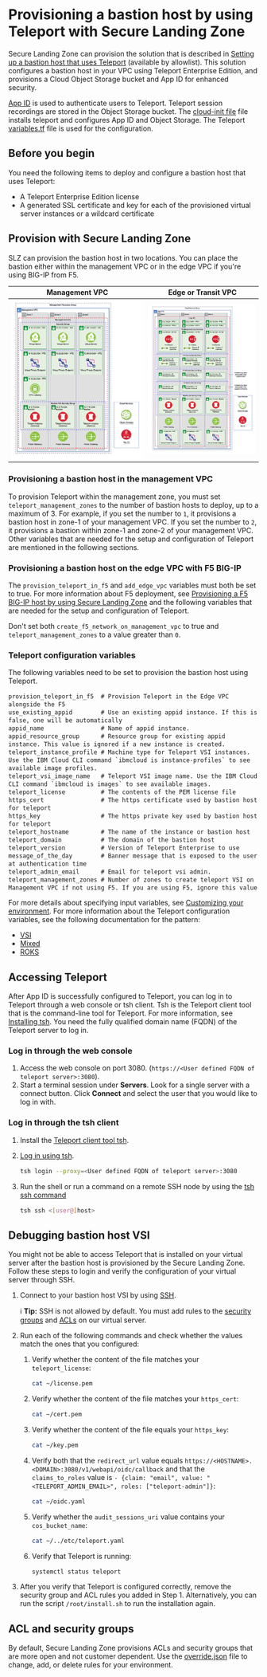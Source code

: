 # Provisioning a bastion host by using Teleport with Secure Landing Zone

Secure Landing Zone can provision the solution that is described in [Setting up a bastion host that uses Teleport](https://cloud.ibm.com/docs/allowlist/framework-financial-services?topic=framework-financial-services-vpc-architecture-connectivity-bastion-tutorial-teleport) (available by allowlist). This solution configures a bastion host in your VPC using Teleport Enterprise Edition, and provisions a Cloud Object Storage bucket and App ID for enhanced security.

[App ID](https://cloud.ibm.com/docs/appid) is used to authenticate users to Teleport. Teleport session recordings are stored in the Object Storage bucket. The [cloud-init file](../../teleport_config/cloud-init.tpl) file installs teleport and configures App ID and Object Storage. The Teleport [variables.tf](../../teleport_config/variables.tf) file is used for the configuration.

## Before you begin

You need the following items to deploy and configure a bastion host that uses Teleport:

- A Teleport Enterprise Edition license
- A generated SSL certificate and key for each of the provisioned virtual server instances or a wildcard certificate

## Provision with Secure Landing Zone

SLZ can provision the bastion host in two locations. You can place the bastion either within the management VPC or in the edge VPC if you're using BIG-IP from F5.

| Management VPC                                     | Edge or Transit VPC           |
| ---------------------------------------------------| ----------------------------- |
| ![Management](../images/management-teleport.png)   | ![Edge](../images/edge-f5.png)|

### Provisioning a bastion host in the management VPC

To provision Teleport within the management zone, you must set `teleport_management_zones` to the number of bastion hosts to deploy, up to a maximum of 3. For example, if you set the number to `1`, it provisions a bastion host in zone-1 of your management VPC. If you set the number to `2`, it provisions a bastion within zone-1 and zone-2 of your management VPC. Other variables that are needed for the setup and configuration of Teleport are mentioned in the following sections.

### Provisioning a bastion host on the edge VPC with F5 BIG-IP

The `provision_teleport_in_f5` and `add_edge_vpc` variables must both be set to true. For more information about F5 deployment, see [Provisioning a F5 BIG-IP host by using Secure Landing Zone](../f5-big-ip/f5-big-ip.md) and the following variables that are needed for the setup and configuration of Teleport.

Don't set both `create_f5_network_on_management_vpc` to true and `teleport_management_zones` to a value greater than `0`.

### Teleport configuration variables

The following variables need to be set to provision the bastion host using Teleport.

```
provision_teleport_in_f5  # Provision Teleport in the Edge VPC alongside the F5
use_existing_appid        # Use an existing appid instance. If this is false, one will be automatically
appid_name                # Name of appid instance.
appid_resource_group      # Resource group for existing appid instance. This value is ignored if a new instance is created.
teleport_instance_profile # Machine type for Teleport VSI instances. Use the IBM Cloud CLI command `ibmcloud is instance-profiles` to see available image profiles.
teleport_vsi_image_name   # Teleport VSI image name. Use the IBM Cloud CLI command `ibmcloud is images` to see available images.
teleport_license          # The contents of the PEM license file
https_cert                # The https certificate used by bastion host for teleport
https_key                 # The https private key used by bastion host for teleport
teleport_hostname         # The name of the instance or bastion host
teleport_domain           # The domain of the bastion host
teleport_version          # Version of Teleport Enterprise to use
message_of_the_day        # Banner message that is exposed to the user at authentication time
teleport_admin_email      # Email for teleport vsi admin.
teleport_management_zones # Number of zones to create teleport VSI on Management VPC if not using F5. If you are using F5, ignore this value
```

For more details about specifying input variables, see [Customizing your environment](../../README.md#customizing-your-environment). For more information about the Teleport configuration variables, see the following documentation for the pattern:

- [VSI](../../patterns/vsi/README.md#module-variables)
- [Mixed](../../patterns/mixed/README.md#module-variables)
- [ROKS](../../patterns/roks/README.md#module-variables)

## Accessing Teleport

After App ID is successfully configured to Teleport, you can log in to Teleport through a web console or tsh client. Tsh is the Teleport client tool that is the command-line tool for Teleport. For more information, see [Installing tsh](https://goteleport.com/docs/server-access/guides/tsh/#installing-tsh). You need the fully qualified domain name (FQDN) of the Teleport server to log in.

### Log in through the web console

1.  Access the web console on port 3080. (`https://<User defined FQDN of teleport server>:3080`).
1.  Start a terminal session under **Servers**. Look for a single server with a connect button. Click **Connect** and select the user that you would like to log in with.

### Log in through the tsh client

1.  Install the [Teleport client tool tsh](https://goteleport.com/docs/server-access/guides/tsh/#installing-tsh).
1.  [Log in using tsh](https://goteleport.com/docs/server-access/guides/tsh/#logging-in).

    ```sh
    tsh login --proxy=<User defined FQDN of teleport server>:3080
    ```

1.  Run the shell or run a command on a remote SSH node by using the [tsh ssh command](https://goteleport.com/docs/setup/reference/cli/#tsh-ssh)

    ```sh
    tsh ssh <[user@]host>
    ```

## Debugging bastion host VSI

You might not be able to access Teleport that is installed on your virtual server after the bastion host is provisioned by the Secure Landing Zone. Follow these steps to login and verify the configuration of your virtual server through SSH.

1.  Connect to your bastion host VSI by using [SSH](https://cloud.ibm.com/docs/vpc?topic=vpc-vsi_is_connecting_linux).

    :information_source: **Tip:** SSH is not allowed by default. You must add rules to the [security groups](https://cloud.ibm.com/vpc-ext/network/securityGroups) and [ACLs](https://cloud.ibm.com/vpc-ext/network/acl) on our virtual server.

1.  Run each of the following commands and check whether the values match the ones that you configured:

    1.  Verify whether the content of the file matches your `teleport_license`:

        ```sh
        cat ~/license.pem
        ```
    1.  Verify whether the content of the file matches your `https_cert`:

        ```sh
        cat ~/cert.pem
        ```

    1.  Verify whether the content of the file equals your `https_key`:

        ```sh
        cat ~/key.pem
        ```

    1.  Verify both that the `redirect_url` value equals `https://<HOSTNAME>.<DOMAIN>:3080/v1/webapi/oidc/callback` and that the `claims_to_roles` value is `- {claim: "email", value: "<TELEPORT_ADMIN_EMAIL>", roles: ["teleport-admin"]}`:

        ```sh
        cat ~/oidc.yaml
        ```

    1.  Verify whether the `audit_sessions_uri` value contains your `cos_bucket_name`:

        ```sh
        cat ~/../etc/teleport.yaml
        ```
    1.  Verify that Teleport is running:

        ```sh
        systemctl status teleport
        ```

1.  After you verify that Teleport is configured correctly, remove the security group and ACL rules you added in Step 1. Alternatively, you can run the script `/root/install.sh` to run the installation again.

## ACL and security groups

By default, Secure Landing Zone provisions ACLs and security groups that are more open and not customer dependent. Use the [override.json](../../README.md#using-overridejson) file to change, add, or delete rules for your environment.
